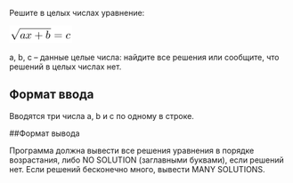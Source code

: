 Решите в целых числах уравнение:

![Alt-текст](XHNxcnR7YXgrYn09Yw==.png)

a, b, c – данные целые числа: найдите все решения или сообщите, что решений в целых числах нет.

## Формат ввода


Вводятся три числа a, b и c по одному в строке.

##Формат вывода

Программа должна вывести все решения уравнения в порядке возрастания, либо NO SOLUTION (заглавными буквами), если решений нет. Если решений бесконечно много, вывести MANY SOLUTIONS.
